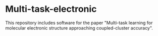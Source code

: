# Multi-task-electronic
This repository includes software for the paper "Multi-task learning for molecular electronic structure approaching coupled-cluster accuracy".
